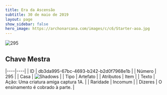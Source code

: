 ```yaml
---
title: Era da Ascensão
subtitle: 30 de maio de 2019
layout: page
show_sidebar: false
hero_image: https://archonarcana.com/images/c/c6/Starter-aoa.jpg
---
```


![295](https://cdn.keyforgegame.com/media/card_front/pt/435_295_GQXFG68RR582_pt.png)

## Chave Mestra

|----|----|
| ID | db3da995-67bc-4693-b242-b2d0f7968e1b |
| Número | 295 |
| Casa | ![Shadows](https://archonarcana.com/images/thumb/e/ee/Shadows.png/22px-Shadows.png "Sombras") |
| Tipo | Artefato |
| Atributos | Item |
| Texto | Ação: Uma criatura amiga captura 1A. |
| Raridade | Incomum |
| Dizeres | O ensinamento é cobrado à parte. |